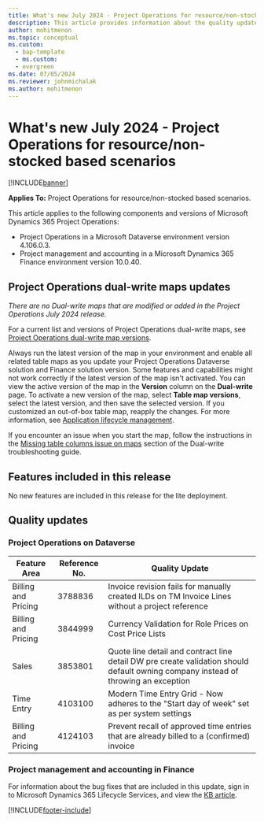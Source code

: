 ```yaml
---
title: What's new July 2024 - Project Operations for resource/non-stocked based scenarios
description: This article provides information about the quality updates that are available in the July 2024 release of Microsoft Dynamics 365 Project Operations for resource/non-stocked based scenarios.
author: mohitmenon
ms.topic: conceptual
ms.custom: 
  - bap-template
  - ms.custom:
  - evergreen
ms.date: 07/05/2024
ms.reviewer: johnmichalak
ms.author: mohitmenon
---
```


# What's new July 2024 - Project Operations for resource/non-stocked based scenarios

[!INCLUDE[banner](../includes/banner.md)]

**Applies To:**  Project Operations for resource/non-stocked based scenarios.

This article applies to the following components and versions of Microsoft Dynamics 365 Project Operations:

- Project Operations in a Microsoft Dataverse environment version 4.106.0.3.
- Project management and accounting in a Microsoft Dynamics 365 Finance environment version 10.0.40.

## Project Operations dual-write maps updates

_There are no Dual-write maps that are modified or added in the Project Operations July 2024 release._

For a current list and versions of Project Operations dual-write maps, see [Project Operations dual-write map versions](../environment/resource-dual-write-maps.md).

Always run the latest version of the map in your environment and enable all related table maps as you update your Project Operations Dataverse solution and Finance solution version. Some features and capabilities might not work correctly if the latest version of the map isn't activated. You can view the active version of the map in the **Version** column on the **Dual-write** page. To activate a new version of the map, select **Table map versions**, select the latest version, and then save the selected version. If you customized an out-of-box table map, reapply the changes. For more information, see [Application lifecycle management](https://github.com/MicrosoftDocs/dynamics-365-project-operations-pr/blob/PO_RN_UR39_Nov23/dynamics365/fin-ops-core/dev-itpro/data-entities/dual-write/app-lifecycle-management).

If you encounter an issue when you start the map, follow the instructions in the [Missing table columns issue on maps](https://github.com/MicrosoftDocs/dynamics-365-project-operations-pr/blob/PO_RN_UR39_Nov23/dynamics365/fin-ops-core/dev-itpro/data-entities/dual-write/dual-write-troubleshooting-finops-upgrades#missing-table-columns-issue-on-maps) section of the Dual-write troubleshooting guide.


## Features included in this release
No new features are included in this release for the lite deployment.


## Quality updates

### Project Operations on Dataverse

| **Feature Area** | **Reference No.** | **Quality Update** |
| --- | --- | --- |
|Billing and Pricing|	3788836|	Invoice revision fails for manually created ILDs on TM Invoice Lines without a project reference|
|Billing and Pricing|	3844999|	Currency Validation for Role Prices on Cost Price Lists|
|Sales|	3853801|	Quote line detail and contract line detail DW pre create validation should default owning company instead of throwing an exception|
|Time Entry|	4103100|	Modern Time Entry Grid - Now adheres to the "Start day of week" set as per system settings|
|Billing and Pricing|	4124103|	Prevent recall of approved time entries that are already billed to a (confirmed) invoice|

### Project management and accounting in Finance

For information about the bug fixes that are included in this update, sign in to Microsoft Dynamics 365 Lifecycle Services, and view the [KB article](https://fix.lcs.dynamics.com/Issue/Details?kb=0&bugId=936136&dbType=3&qc=4bfbc812bab8c497f0747156b4e6faa90d7d73b55226bc7406f2a9b71839162e).

[!INCLUDE[footer-include](../includes/footer-banner.md)]
